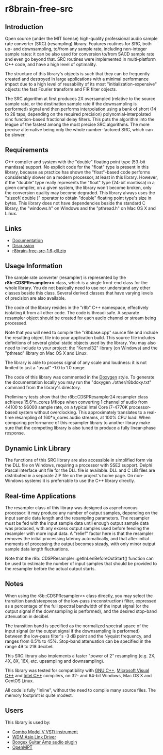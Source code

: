 # r8brain-free-src #
## Introduction ##
Open source (under the MIT license) high-quality professional audio sample rate converter (SRC) (resampling) library.  Features routines for SRC, both up- and downsampling, to/from any sample rate, including non-integer sample rates: it can be also used for conversion to/from SACD sample rate and even go beyond that.  SRC routines were implemented in multi-platform C++ code, and have a high level of optimality.

The structure of this library's objects is such that they can be frequently created and destroyed in large applications with a minimal performance impact due to a high level of reusability of its most "initialization-expensive" objects: the fast Fourier transform and FIR filter objects.

The SRC algorithm at first produces 2X oversampled (relative to the source sample rate, or the destination sample rate if the downsampling is performed) signal and then performs interpolation using a bank of short (14 to 28 taps, depending on the required precision) polynomial-interpolated sinc function-based fractional delay filters.  This puts the algorithm into the league of the fastest among the most precise SRC algorithms. The more precise alternative being only the whole number-factored SRC, which can be slower.

## Requirements ##
C++ compiler and system with the "double" floating point type (53-bit mantissa) support.  No explicit code for the "float" type is present in this library, because as practice has shown the "float"-based code performs considerably slower on a modern processor, at least in this library.  However, if the "double" type really represents the "float" type (24-bit mantissa) in a given compiler, on a given system, the library won't become broken, only the conversion quality may become degraded.  This library always uses the "sizeof( double )" operator to obtain "double" floating point type's size in bytes.  This library does not have dependencies beside the standard C library, the "windows.h" on Windows and the "pthread.h" on Mac OS X and Linux.

## Links ##
* [Documentation](https://c16f948c1577658f1b05f6c1d146730273eb6285.googledrive.com/host/0BwakvlMNBQdwUXhLMDFJLWdBSlU/Documentation/)
* [Discussion](http://www.kvraudio.com/forum/viewtopic.php?t=389711)
* [r8brain-free-src-1.6-dll.zip](https://drive.google.com/open?id=0BwakvlMNBQdwR1JlZ3pKcVBpaWc&authuser=0)

## Usage Information ##
The sample rate converter (resampler) is represented by the **r8b::CDSPResampler<>** class, which is a single front-end class for the whole library.  You do not basically need to use nor understand any other classes beside this class.  Several derived classes that have varying levels of precision are also available.

The code of the library resides in the "r8b" C++ namespace, effectively isolating it from all other code.  The code is thread-safe.  A separate resampler object should be created for each audio channel or stream being processed.

Note that you will need to compile the "r8bbase.cpp" source file and include the resulting object file into your application build.  This source file includes definitions of several global static objects used by the library.  You may also need to include to your project: the "Kernel32" library (on Windows) and the "pthread" library on Mac OS X and Linux.

The library is able to process signal of any scale and loudness: it is not limited to just a "usual" -1.0 to 1.0 range.

The code of this library was commented in the [Doxygen](http://www.doxygen.org/) style.  To generate the documentation locally you may run the "doxygen ./other/r8bdoxy.txt" command from the library's directory.

Preliminary tests show that the r8b::CDSPResampler24 resampler class achieves 15.6\*n\_cores Mflops when converting 1 channel of audio from 44100 to 96000 sample rate, on a typical Intel Core i7-4770K processor-based system without overclocking.  This approximately translates to a real-time resampling of 160\*n\_cores audio streams, at 100% CPU load.  When comparing performance of this resampler library to another library make sure that the competing library is also tuned to produce a fully linear-phase response.

## Dynamic Link Library ##
The functions of this SRC library are also accessible in simplified form via the DLL file on Windows, requiring a processor with SSE2 support.  Delphi Pascal interface unit file for the DLL file is available.  DLL and C LIB files are distributed in a separate ZIP file on the project's home page. On non-Windows systems it is preferrable to use the C++ library directly.

## Real-time Applications ##
The resampler class of this library was designed as asynchronous processor: it may produce any number of output samples, depending on the input sample data length and the resampling parameters.  The resampler must be fed with the input sample data until enough output sample data was produced, with any excess output samples used before feeding the resampler with more input data.  A "relief" factor here is that the resampler removes the initial processing latency automatically, and that after initial moments of processing the output becomes steady, with only minor output sample data length fluctuations.

Note that the r8b::CDSPResampler::getInLenBeforeOutStart() function can be used to estimate the number of input samples that should be provided to the resampler before the actual output starts.

## Notes ##
When using the r8b::CDSPResampler<> class directly, you may select the transition band/steepness of the low-pass (reconstruction) filter, expressed as a percentage of the full spectral bandwidth of the input signal (or the output signal if the downsampling is performed), and the desired stop-band attenuation in decibel.

The transition band is specified as the normalized spectral space of the input signal (or the output signal if the downsampling is performed) between the low-pass filter's -3 dB point and the Nyquist frequency, and ranges from 0.5% to 45%.  Stop-band attenuation can be specified in the range 49 to 218 decibel.

This SRC library also implements a faster "power of 2" resampling (e.g. 2X, 4X, 8X, 16X, etc. upsampling and downsampling).

This library was tested for compatibility with [GNU C++](http://gcc.gnu.org/), [Microsoft Visual C++](http://www.microsoft.com/visualstudio/eng/products/visual-studio-express-products) and [Intel C++](http://software.intel.com/en-us/c-compilers) compilers, on 32- and 64-bit Windows, Mac OS X and CentOS Linux.

All code is fully "inline", without the need to compile many source files.  The memory footprint is quite modest.

## Users ##
This library is used by:

  * [Combo Model V VSTi instrument](http://www.martinic.com/combov/)
  * [WDM Asio Link Driver](http://midithru.net/Home/AsioLink)
  * [Boogex Guitar Amp audio plugin](http://www.voxengo.com/product/boogex/)
  * [OpenMPT](http://openmpt.org/)